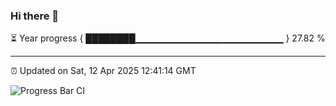 ### Hi there 👋

⏳ Year progress { ████████▁▁▁▁▁▁▁▁▁▁▁▁▁▁▁▁▁▁▁▁▁▁ } 27.82 %

---

⏰ Updated on Sat, 12 Apr 2025 12:41:14 GMT

![Progress Bar CI](https://github.com/ZhaoGui/ZhaoGui/workflows/Progress%20Bar%20CI/badge.svg)
